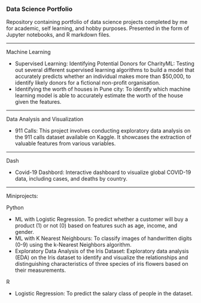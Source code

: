 ### **Data Science Portfolio**

Repository containing portfolio of data science projects completed by me for academic, self learning, and hobby purposes. Presented in the form of Jupyter notebooks, and R markdown files.
___________________________________________________________________________

Machine Learning
- Supervised Learning: Identifying Potential Donors for CharityML: Testing out several different supervised learning algorithms to build a model that accurately predicts whether an individual makes more than $50,000, to identify likely donors for a fictional non-profit organisation.
- Identifying the worth of houses in Pune city: To identify which machine learning model is able to accurately estimate the worth of the house given the features.
___________________________________________________________________________

Data Analysis and Visualization
- 911 Calls: This project involves conducting exploratory data analysis on the 911 calls dataset available on Kaggle. It showcases the extraction of valuable features from various variables.

___________________________________________________________________________

Dash
-  Covid-19 Dashbord: Interactive dashboard to visualize global COVID-19 data, including cases, and deaths by country.
  
___________________________________________________________________________

Miniprojects:

Python
- ML with Logistic Regression. To predict whether a customer will buy a product (1) or not (0) based on features such as age, income, and gender.
- ML with K Nearest Neighbours: To classify images of handwritten digits (0-9) using the k-Nearest Neighbors algorithm.
- Exploratory Data Analysis of the Iris Dataset: Exploratory data analysis (EDA) on the Iris dataset to identify and visualize the relationships and distinguishing characteristics of three species of iris flowers based on their measurements.

R
- Logistic Regression: To predict the salary class of people in the dataset.

